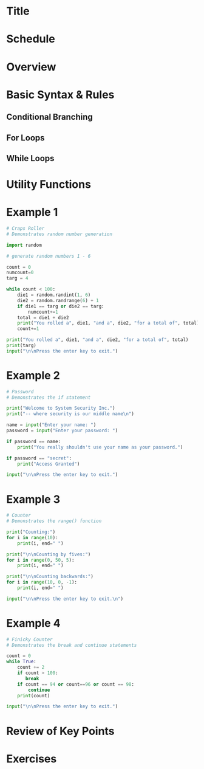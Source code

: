 # Title

# Schedule

# Overview

# Basic Syntax & Rules

## Conditional Branching

## For Loops

## While Loops

# Utility Functions

# Example 1

```py
# Craps Roller
# Demonstrates random number generation

import random

# generate random numbers 1 - 6

count = 0
numcount=0
targ = 4

while count < 100:
    die1 = random.randint(1, 6)
    die2 = random.randrange(6) + 1
    if die1 == targ or die2 == targ:
        numcount+=1
    total = die1 + die2
    print("You rolled a", die1, "and a", die2, "for a total of", total)
    count+=1

print("You rolled a", die1, "and a", die2, "for a total of", total)
print(targ)
input("\n\nPress the enter key to exit.")
```

# Example 2

```py
# Password
# Demonstrates the if statement

print("Welcome to System Security Inc.")
print("-- where security is our middle name\n")

name = input("Enter your name: ")
password = input("Enter your password: ")

if password == name:
    print("You really shouldn't use your name as your password.")

if password == "secret":
    print("Access Granted")

input("\n\nPress the enter key to exit.")

```

# Example 3

```py
# Counter
# Demonstrates the range() function

print("Counting:")
for i in range(10):
    print(i, end=" ")

print("\n\nCounting by fives:")
for i in range(0, 50, 5):
    print(i, end=" ")

print("\n\nCounting backwards:")
for i in range(10, 0, -1):
    print(i, end=" ")

input("\n\nPress the enter key to exit.\n")
```

# Example 4

```py
# Finicky Counter
# Demonstrates the break and continue statements

count = 0
while True:
    count += 2
    if count > 100:
       break
    if count == 94 or count==96 or count == 98:
        continue
    print(count)

input("\n\nPress the enter key to exit.")
```

# Review of Key Points

# Exercises
